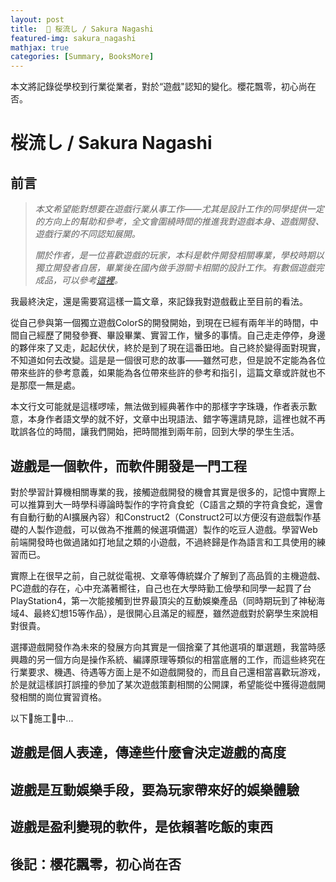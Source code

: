 ```yaml
---
layout: post
title:  🌸 桜流し / Sakura Nagashi
featured-img: sakura_nagashi
mathjax: true
categories: [Summary, BooksMore]
---
```


本文將記錄從學校到行業從業者，對於“遊戲"認知的變化。櫻花飄零，初心尚在否。

<!--more-->

# 桜流し / Sakura Nagashi


## 前言

> *本文希望能對想要在遊戲行業从事工作——尤其是設計工作的同學提供一定的方向上的幫助和參考，全文會圍繞時間的推進我對遊戲本身、遊戲開發、遊戲行業的不同認知展開。*
> 
> *關於作者，是一位喜歡遊戲的玩家，本科是軟件開發相關專業，學校時期以獨立開發者自居，畢業後在國內做手游關卡相關的設計工作。有數個遊戲完成品，可以參考[這裡](https://design.jskyzero.com/categories/#Design)。*


我最終決定，還是需要寫這樣一篇文章，來記錄我對遊戲截止至目前的看法。

從自己參與第一個獨立遊戲ColorS的開發開始，到現在已經有兩年半的時間，中間自己經歷了開發參賽、畢設畢業、實習工作，蠻多的事情。自己走走停停，身邊的夥伴來了又走，起起伏伏，終於是到了現在這番田地。自己終於變得面對現實，不知道如何去改變。這是是一個很可悲的故事——雖然可悲，但是說不定能為各位帶來些許的參考意義，如果能為各位帶來些許的參考和指引，這篇文章或許就也不是那麼一無是處。

本文行文可能就是這樣啰嗦，無法做到經典著作中的那樣字字珠璣，作者表示歉意，本身作者語文學的就不好，文章中出現語法、錯字等還請見諒，這裡也就不再耽誤各位的時間，讓我們開始，把時間推到兩年前，回到大學的學生生活。

## 遊戲是一個軟件，而軟件開發是一門工程

對於學習計算機相關專業的我，接觸遊戲開發的機會其實是很多的，記憶中實際上可以推算到大一時學科導論時製作的字符貪食蛇（C語言之類的字符貪食蛇，還會有自動行動的AI擴展內容）和Construct2（Construct2可以方便沒有遊戲製作基礎的人製作遊戲，可以做為不推薦的候選項備選）製作的吃豆人遊戲。學習Web前端開發時也做過諸如打地鼠之類的小遊戲，不過終歸是作為語言和工具使用的練習而已。

實際上在很早之前，自己就從電視、文章等傳統媒介了解到了高品質的主機遊戲、PC遊戲的存在，心中充滿著嚮往，自己也在大學時勤工儉學和同學一起買了台PlayStation4，第一次能接觸到世界最頂尖的互動娛樂產品（同時期玩到了神秘海域4、最終幻想15等作品），是很開心且滿足的經歷，雖然遊戲對於窮學生來說相對很貴。

選擇遊戲開發作為未來的發展方向其實是一個捨棄了其他選項的單選題，我當時感興趣的另一個方向是操作系統、編譯原理等類似的相當底層的工作，而這些終究在行業要求、機遇、待遇等方面上是不如遊戲開發的，而且自己還相當喜歡玩游戏，於是就這樣誤打誤撞的參加了某次遊戲策劃相關的公開課，希望能從中獲得遊戲開發相關的崗位實習資格。

以下🚧施工🚧中...

## 遊戲是個人表達，傳達些什麼會決定遊戲的高度

## 遊戲是互動娛樂手段，要為玩家帶來好的娛樂體驗

## 遊戲是盈利變現的軟件，是依賴著吃飯的東西

## 後記：櫻花飄零，初心尚在否